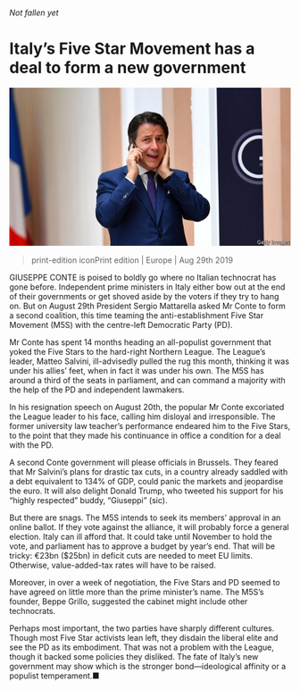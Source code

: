 ###### Not fallen yet

# Italy’s Five Star Movement has a deal to form a new government 

![image](images/20190831_eup002.jpg) 

> print-edition iconPrint edition | Europe | Aug 29th 2019 

GIUSEPPE CONTE is poised to boldly go where no Italian technocrat has gone before. Independent prime ministers in Italy either bow out at the end of their governments or get shoved aside by the voters if they try to hang on. But on August 29th President Sergio Mattarella asked Mr Conte to form a second coalition, this time teaming the anti-establishment Five Star Movement (M5S) with the centre-left Democratic Party (PD). 

Mr Conte has spent 14 months heading an all-populist government that yoked the Five Stars to the hard-right Northern League. The League’s leader, Matteo Salvini, ill-advisedly pulled the rug this month, thinking it was under his allies’ feet, when in fact it was under his own. The M5S has around a third of the seats in parliament, and can command a majority with the help of the PD and independent lawmakers. 

In his resignation speech on August 20th, the popular Mr Conte excoriated the League leader to his face, calling him disloyal and irresponsible. The former university law teacher’s performance endeared him to the Five Stars, to the point that they made his continuance in office a condition for a deal with the PD. 

A second Conte government will please officials in Brussels. They feared that Mr Salvini’s plans for drastic tax cuts, in a country already saddled with a debt equivalent to 134% of GDP, could panic the markets and jeopardise the euro. It will also delight Donald Trump, who tweeted his support for his “highly respected” buddy, “Giuseppi” (sic). 

But there are snags. The M5S intends to seek its members’ approval in an online ballot. If they vote against the alliance, it will probably force a general election. Italy can ill afford that. It could take until November to hold the vote, and parliament has to approve a budget by year’s end. That will be tricky: €23bn ($25bn) in deficit cuts are needed to meet EU limits. Otherwise, value-added-tax rates will have to be raised. 

Moreover, in over a week of negotiation, the Five Stars and PD seemed to have agreed on little more than the prime minister’s name. The M5S’s founder, Beppe Grillo, suggested the cabinet might include other technocrats. 

Perhaps most important, the two parties have sharply different cultures. Though most Five Star activists lean left, they disdain the liberal elite and see the PD as its embodiment. That was not a problem with the League, though it backed some policies they disliked. The fate of Italy’s new government may show which is the stronger bond—ideological affinity or a populist temperament.■ 


